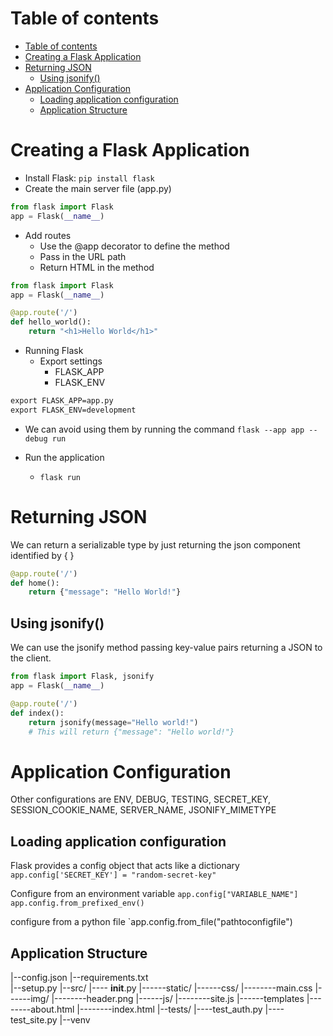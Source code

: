 # Table of contents 
- [Table of contents](#table-of-contents)
- [Creating a Flask Application](#creating-a-flask-application)
- [Returning JSON](#returning-json)
  - [Using jsonify()](#using-jsonify)
- [Application Configuration](#application-configuration)
  - [Loading application configuration](#loading-application-configuration)
  - [Application Structure](#application-structure)

# Creating a Flask Application
- Install Flask: `pip install flask`
- Create the main server file (app.py)

```python 
from flask import Flask 
app = Flask(__name__)
```

- Add routes 
  - Use the @app decorator to define the method 
  - Pass in the URL path 
  - Return HTML in the method

```python 
from flask import Flask
app = Flask(__name__)

@app.route('/')
def hello_world():
    return "<h1>Hello World</h1>"
```

- Running Flask 
  - Export settings 
    - FLASK_APP
    - FLASK_ENV

```txt
export FLASK_APP=app.py
export FLASK_ENV=development
```
  - We can avoid using them by running the command `flask --app app --debug run`

- Run the application 
  - `flask run`


# Returning JSON
We can return a serializable type by just returning the json component identified by { }

```python 
@app.route('/')
def home():
    return {"message": "Hello World!"}
```

## Using jsonify()
We can use the jsonify method passing key-value pairs returning a JSON to the client. 

```python
from flask import Flask, jsonify
app = Flask(__name__)

@app.route('/')
def index():
    return jsonify(message="Hello world!")
    # This will return {"message": "Hello world!"}
```

# Application Configuration 
Other configurations are ENV, DEBUG, TESTING, SECRET_KEY, SESSION_COOKIE_NAME, SERVER_NAME, JSONIFY_MIMETYPE

## Loading application configuration 
Flask provides a config object that acts like a dictionary `app.config['SECRET_KEY'] = "random-secret-key"`

Configure from an environment variable 
`app.config["VARIABLE_NAME"]`
`app.config.from_prefixed_env()`

configure from a python file 
`app.config.from_file("pathtoconfigfile")


## Application Structure 
|--config.json
|--requirements.txt  
|--setup.py
|--src/
|---- __init__.py
|------static/
|------css/
|--------main.css
|------img/
|--------header.png
|------js/
|--------site.js
|------templates
|--------about.html
|--------index.html
|--tests/
|----test_auth.py
|----test_site.py
|--venv